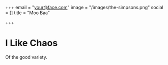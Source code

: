 +++
email = "your@face.com"
image = "/images/the-simpsons.png"
social = []
title = "Moo Baa"

+++
# I Like Chaos

Of the good variety.